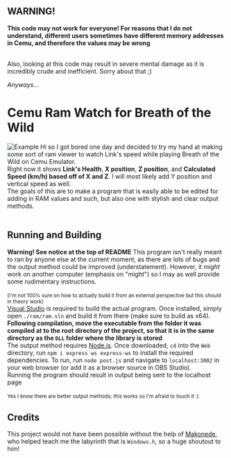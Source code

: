 
  

## WARNING!

<b>This code may not work for everyone! For reasons that I do not understand, different users sometimes have different memory addresses in Cemu, and therefore the values may be wrong</b>

<br>Also, looking at this code may result in severe mental damage as it is incredibly crude and inefficient. Sorry about that ;)


<i>Anyways...</i>

# Cemu Ram Watch for Breath of the Wild
![Example](https://github.com/PrinceKomali/BotWRamWatch/raw/main/spd.gif)
Hi so I got bored one day and decided to try my hand at making some sort of ram viewer to watch Link's speed while playing Breath of the Wild on Cemu Emulator. <br>Right now it shows <b>Link's Health</b>, <b>X position</b>, <b>Z position</b>, and <b>Calculated Speed (km/h) based off of X and Z</b>. I will most likely add Y position and vertical speed as well. <br>The goals of this are to make a program that is easily able to be edited for adding in RAM values and such, but also one with stylish and clear output methods.<br><br>
## Running and Building
<b>Warning! See notice at the top of README</b>
This program isn't really meant to ran by anyone else at the current moment, as there are lots of bugs and the output method                                   could be improved (understatement). However, it <i>might</i> work on another computer (emphasis on "might") so I may as well provide some rudimentary instructions.<br><br><sub>(I'm not 100% sure on how to actually build it from an external perspective but this <i>should</i> in theory work)</sub><br>[Visual Studio](https://visualstudio.microsoft.com/) is required to build the actual program. Once installed, simply open `./ram/ram.sln` and build it from there (make sure to build as x64). <b>Following compilation, move the executable from the folder it was compiled at to the root directory of the project, so that it is in the same directory as the `DLL` folder where the library is stored</b><br>The output method requires [Node.js](https://nodejs.org). Once downloaded, `cd` into the `Web` directory, run `npm i express ws express-ws` to install the required dependencies. To run, run `node post.js` and navigate to `localhost:3002` in your web browser (or add it as a browser source in OBS Studio). <br>Running the program should result in output being sent to the localhost page<br><br><sub>Yes I know there are better output methods; this works so I'm afraid to touch it :)</sub><br>
## Credits
This project would not have been possible without the help of [Makonede](https://github.com/Makonede), who helped teach me the labyrinth that is `Windows.h`, so a huge shoutout to him!
